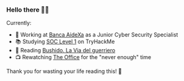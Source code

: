 ### Hello there 👋🏼

Currently:

- 🏦 Working at [Banca AideXa](https://aidexa.it/) as a Junior Cyber Security Specialist
- 📚 Studying [SOC Level 1](https://tryhackme.com/path/outline/soclevel1) on TryHackMe
- 📖 Reading [Bushido. La Via del guerriero](https://www.ibs.it/bushido-via-del-guerriero-libro-vari/e/9788807882111)
- 📺 Rewatching [The Office](https://www.netflix.com/it/title/70136120) for the "never enough" time

Thank you for wasting your life reading this! 🫠

